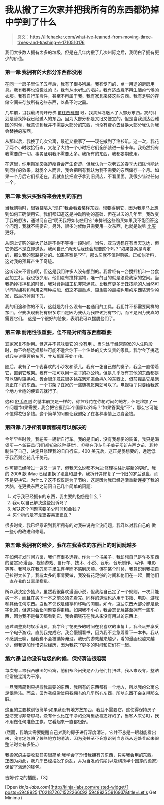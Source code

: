 # 我从搬了三次家并把我所有的东西都扔掉中学到了什么

> 原文：<https://lifehacker.com/what-ive-learned-from-moving-three-times-and-trashing-e-1710510176>

我们大多数人拥有太多的垃圾。但是在几年内搬了几次州际之后，我明白了拥有更少的价值。



### 第一课:我拥有的大部分东西都没用

在同一个房子里住了五年后，我有了很多狗屎。我有专门的、单一用途的厨房用具。我有我再也没读过的书。我有从未听过的唱片。我有适应我不再生活的气候的衣服。我有自行车零件，甚至不再属于我。我有家具来装这些东西。我有足够的存储空间来存放所有这些东西，以备不时之需。

几年前，当我最终离开丹佛 [前往西雅图](https://lifehacker.com/seven-things-i-learned-after-moving-across-the-country-1221354282) 时，我卖掉或送人了大部分东西。我的计划是替换掉我已经送人的东西，因为大部分都是又旧又便宜的。但是当我到达西雅图的时候，我意识到我并不需要大部分的东西，也没有费心去替换大部分我认为我会替换的东西。

从那以后，我换了几次公寓，最近又搬家了——现在搬到了洛杉矶。这一次，我花了两个小时收拾行李，又花了大约一个小时把它们全部装进一辆卡车。我仍然拥有我需要的一切。事实证明我不需要太多。我所有的东西，我都定期使用。

在这里，你用搬家来强迫瘦身会产生奇迹，但我认为一次老式的春季大扫除也能达到同样的效果。就我个人而言，我会把所有我认为我不需要的东西储存一个月。如果一个月后它们都还在，我就直接把盒子拿到旧货店，不看里面。我很少错过任何一个。

### 第二课:我只买我将来会用到的东西

当我购物时，很容易陷入“现在”我会看着某样东西，想要得到它，因为我能马上想到如何正确使用它。我们都知道这是冲动购物的基础，但在过去的几年里，我改变了我的想法，通过问自己“明天我将如何使用它”来抑制这些购买如果我不能回答这个问题，我就不需要它。另外，很多时候你只需要用一次东西，也就是说租 [比买](https://lifehacker.com/why-its-worth-renting-power-tools-to-save-yourself-time-1666567793) 更好。

从网上订购的最大好处是不得不等待一段时间。当然，亚马逊现在有当天送达，但它仍然不是立即送达。我问自己:“两天后我还会想要这个吗？”如果答案是肯定的，那么我的思路是对的。如果答案是“不”，那么它就不值得购买。正如你所料，这对我的预算产生了奇迹。

这听起来不言自明，但这是我们许多人没有想到的。我曾经有一台搅拌机和一台食品加工机。我也很少用。他们没有搅拌食物，唯一的目的就是浪费我家的空间。当我扔掉搅拌机的时候，我对食物加工机非常满意。比我有更多烹饪技能的人当然可以同时拥有和利用这两种技能，但这不是重点。更重要的是把你用的东西装满你的家，然后扔掉剩下的。

我的用途和你的不同，这就是为什么没有一套通用的工具。我们并不都需要同样的东西，但我发现我拥有很多东西是因为我认为我应该拥有它们，而不是因为我真的需要它们。
这是一个很好的迹象，表明我可以摆脱他们了。

### 第三课:耐用性很重要，但不是对所有东西都重要

宜家家具不耐用。但这并不意味着它的 [没有用](http://lifehacker.com/when-ikea-is-great-for-diy-and-when-it-isnt-499158925#_ga=1.108369474.1132973242.1412273304) 。当你处于经常搬家的人生阶段时，你不会想选择那些可能不适合你下一个住处的又大又贵的家具。我学会了挑选对我来说重要的东西，并从那里开始工作。

随后，我有了一个我喜欢的小沙发和茶几。我有一张自己做的桌子，我会一直带着它，直到它散架。我有一把可以用一辈子的办公椅。但是几乎所有其他的东西都是可以随时更换的。我会很乐意花很多钱在我知道会持久的东西上，但前提是它是我真正在乎的东西。一个书架？宜家的一些随机货架就可以了。电视柜？只要给我这个地方合适的便宜的就行了。

这和 [舒适原则](https://lifehacker.com/the-comfort-principle-spend-money-where-you-spend-your-5857142) 的基本前提是一样的，你把钱花在你花时间的地方，但是增加了一个问题“如果需要，我会把它搬到半个国家以外吗？”如果答案是“不”，那么它可能不值得花很多钱。这个简单的问题让我避免了在各种事情上浪费金钱。

### 第四课:几乎所有事情都是可以解决的

今年早些时候，我在买一辆新自行车。我的是旧的，没有我想要的装备，我只是渴望买一个新玩具(我们都知道这种感觉)。但是在我花几千美元买新东西之前，我控制住了自己，决定只修理我的旧自行车。400 美元后，这正是我想要的，远远低于我否则会花几千美元。

你可能已经听过一遍又一遍了，但我怎么说都不为过:修理往往比买新的更好。我的 2009 款 iMac 已经更换了硬盘和显卡。我拆开并修复了一个旧的罗兰键盘，而不是更换它。为什么？这不仅仅是为了节约，这是因为我已经逐渐重新连接了我的大脑，在更换东西之前问自己几个简单的问题:

1.  对于我已经拥有的东西，我主要的抱怨是什么？
2.  我可以自己解决这些投诉吗？
3.  解决这个问题需要多少时间和金钱？
4.  买个新的是不是更容易更便宜？

很多时候，我已经意识到我所拥有的对我来说完全没问题，我可以对我自己的 做一些小的改进和修理。

### 第五课:我拥有的越少，我花在我喜欢的东西上的时间就越多

在如何打发时间方面，我们有很多选择。作为一个书呆子，我幻想自己是许多东西的鉴赏家:漫画、视频游戏、自行车、技术、小说、音乐、音乐制作、写作、电影等等。我可以在我的房子里生存*年*而不感到厌烦。但在某个时候，我意识到我把自己拉得太长了。我有太多的事情要做，我没有花足够的时间和他们在一起，而他们一直在我的公寓里捣乱。

所以我决定少抽点。虽然我很喜欢漫画小说，但我给自己定了一个规则，一次只能买一本，而且在买下一本之前必须先看完。同样的道理也适用于书籍、电影、游戏和其他任何东西。这也不仅仅是储存和移动的问题。如今，这些东西大部分都是数字化的，但这只会让问题变得更糟。如果我不小心，我会忘记我甚至拥有一些东西，因为我不是每天都看到它，我会把钱花在我从来没有用过的东西上。

通过调整我的娱乐消费，我学会了花更多的时间在我喜欢的事情上。我会玩并享受一个电子游戏，直到我完成它。我会慢慢看书，因为我不会急着看下一本书。我从不感到无聊，但我也不会被选择淹没。我玩的游戏越来越少，看的漫画也越来越少，但我更加珍惜这些经历，因为我花了更多的时间和它们在一起。

### 第六课:当你没有垃圾的时候，保持清洁很容易

每次有人来我西雅图的公寓，他们都会问我是否为他们打扫过。我从来没有。整洁经常被混淆为干净。

一旦我精简到只拥有我需要的东西，我所有的东西都有一个地方，所以我的公寓总是很整洁。而且，因为我经常使用我拥有的几乎所有东西，所以东西不会变得那么脏。

这里的主要教训很简单:如果我没有地方放东西，我就不需要它。这使得保持房子整洁变得非常容易。没有什么比在干净的公寓里放松更好的了，当客人来访时，我不用做任何准备工作。它看起来一直都很好。

(然而，我确实需要提醒自己对我的房子进行深度清洁。它并不总是一眼就能看出来，我肯定忽略了某些地方的清洁，因为我甚至不会意识到当东西从远处看起来很整洁时会有多脏。)

我搬家的主要收获其实很简单:我学会了珍惜我拥有的东西，只买我会用的东西。正因为如此，我几乎已经摆脱了杂乱，并为自发的假期(以及横跨半个国家的搬家)保留了满满的钱包。

吉姆·库克的插图。T3】

[Open *kinja-labs.com*](http://kinja-labs.com/related-widget/?posts=5948925,1702187267,1522266092,5948925,5916937&title=Let's Get Minimal)